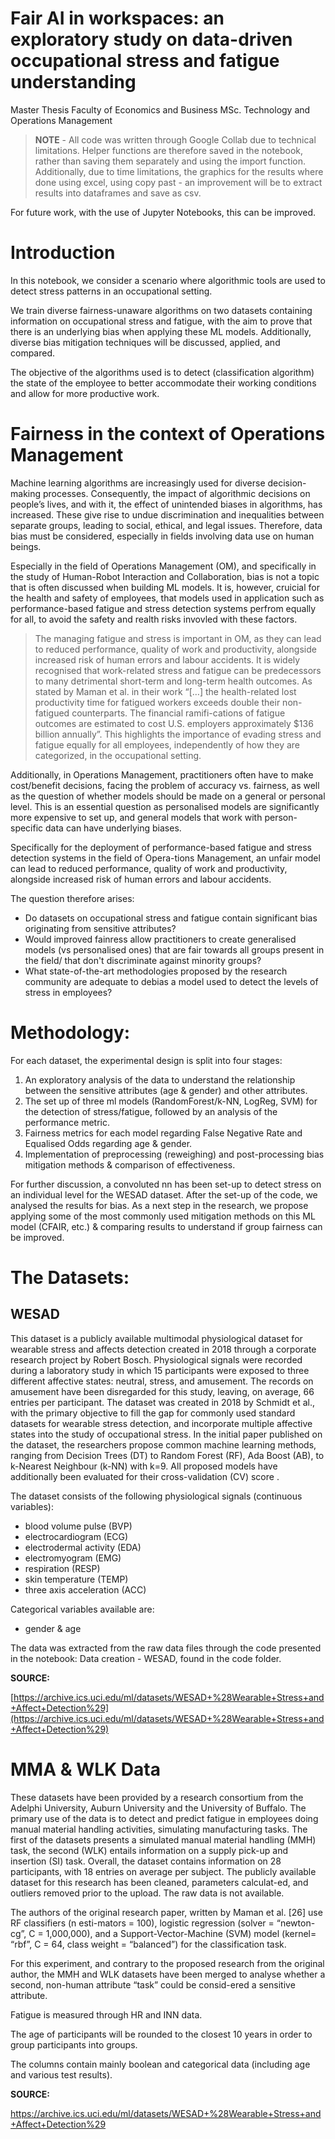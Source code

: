 # Fair AI in workspaces: an exploratory study on data-driven occupational stress and fatigue understanding

Master Thesis
Faculty of Economics and Business
MSc. Technology and Operations Management

> **NOTE** - 
All code was written through Google Collab due to technical limitations. 
Helper functions are therefore saved in the notebook, rather than saving them separately and using the import function. 
Additionally, due to time limitations, the graphics for the results where done using excel, using copy past - an improvement will be to extract results into dataframes and save as csv. 

For future work, with the use of Jupyter Notebooks, this can be improved. 

# Introduction
In this notebook, we consider a scenario where algorithmic tools are used to detect stress patterns in an occupational setting.

We train diverse fairness-unaware algorithms on two datasets containing information on occupational stress and fatigue, with the aim to prove that there is an underlying bias when applying these ML models. Additionally, diverse bias mitigation techniques will be discussed, applied, and compared.

The objective of the algorithms used is to detect (classification algorithm) the state of the employee to better accommodate their working conditions and allow for more productive work.

# Fairness in the context of Operations Management
Machine learning algorithms are increasingly used for diverse decision-making processes. Consequently, the impact of algorithmic decisions on people’s lives, and with it, the effect of unintended biases in algorithms, has increased. These give rise to undue discrimination and inequalities between separate groups, leading to social, ethical, and legal issues. Therefore, data bias must be considered, especially in fields involving data use on human beings. 

Especially in the field of Operations Management (OM), and specifically in the study of Human-Robot Interaction and Collaboration, bias is not a topic that is often discussed when building ML models. It is, however, cruicial for the health and safety of employees, that models used in application such as performance-based fatigue and stress detection systems perfrom equally for all, to avoid the safety and realth risks invovled with these factors. 

> The managing fatigue and stress is important in OM, as they can lead to reduced performance, quality of work and productivity, alongside increased risk of human errors and labour accidents. It is widely recognised that work-related stress and fatigue can be predecessors to many detrimental short-term and long-term health  outcomes. As stated by Maman et al. in their work “[…] the health-related lost productivity time for fatigued workers exceeds double their non-fatigued counterparts. The financial ramifi-cations of fatigue outcomes are estimated to cost U.S. employers approximately $136 billion annually”. This highlights the importance of evading stress and fatigue equally for all employees, independently of how they are categorized, in the occupational setting. 

Additionally, in Operations Management, practitioners often have to make cost/benefit decisions, facing the problem of accuracy vs. fairness, as well as the question of whether models should be made on a general or personal level. This is an essential question as personalised models are significantly more expensive to set up, and general models that work with person-specific data can have underlying biases.

Specifically for the deployment of performance-based fatigue and stress detection systems in the field of Opera-tions Management, an unfair model can lead to reduced performance, quality of work and productivity, alongside increased risk of human errors and labour accidents.

The question therefore arises:

- Do datasets on occupational stress and fatigue contain significant bias originating from sensitive attributes? 
- Would improved fainress allow practitioners to create generalised models (vs personalised ones) that are fair towards all groups present in the field/ that don't discriminate against minority groups?
- What state-of-the-art methodologies proposed by the research community are adequate to debias a model used to detect the levels of stress in employees?

# Methodology:

For each dataset, the experimental design is split into four stages:
1. An exploratory analysis of the data to understand the relationship between the sensitive attributes (age & gender) and other attributes.
2. The set up of three ml models (RandomForest/k-NN, LogReg, SVM) for the detection of stress/fatigue, followed by an analysis of the performance metric.
3. Fairness metrics for each model regarding False Negative Rate and Equalised Odds regarding age & gender.
4. Implementation of preprocessing (reweighing) and post-processing bias mitigation methods & comparison of effectiveness.

For further discussion, a convoluted nn has been set-up to detect stress on an individual level for the WESAD dataset. After the set-up of the code, we analysed the results for bias. 
As a next step in the research, we propose applying some of the most commonly used mitigation methods on this ML model (CFAIR, etc.) & comparing results to understand if group fairness can be improved. 

# The Datasets:
## WESAD
This  dataset is a publicly available multimodal physiological dataset for wearable stress and affects detection created in 2018 through a corporate research project by Robert Bosch. Physiological signals were recorded during a laboratory study in which 15 participants were exposed to three different affective states: neutral, stress, and amusement. The records on amusement have been disregarded for this study, leaving, on average, 66 entries per participant. 
The dataset was created in 2018 by Schmidt et al., with the primary objective to fill the gap for commonly used standard datasets for wearable stress detection, and incorporate multiple affective states into the study of occupational stress. In the initial paper published on the dataset, the researchers propose common machine learning methods, ranging from Decision Trees (DT) to Random Forest (RF), Ada Boost (AB), to k-Nearest Neighbour (k-NN) with k=9. All proposed models have additionally been evaluated for their cross-validation (CV) score .


The dataset consists of the following physiological signals (continuous variables):

- blood volume pulse (BVP)
- electrocardiogram (ECG)
- electrodermal activity (EDA)
- electromyogram (EMG)
- respiration (RESP)
- skin temperature (TEMP)
- three axis acceleration (ACC)

Categorical variables available are:
- gender & age

The data was extracted from the raw data files through the code presented in the notebook: Data creation - WESAD, found in the code folder.

**SOURCE:**

[https://archive.ics.uci.edu/ml/datasets/WESAD+%28Wearable+Stress+and+Affect+Detection%29](https://archive.ics.uci.edu/ml/datasets/WESAD+%28Wearable+Stress+and+Affect+Detection%29)


# MMA & WLK Data
These datasets have been provided by a research consortium from the Adelphi University, Auburn University and the University of Buffalo. The primary use of the data is to detect and predict fatigue in employees doing manual material handling activities, simulating manufacturing tasks. The first of the datasets presents a simulated manual material handling (MMH) task, the second (WLK) entails information on a supply pick-up and insertion (SI) task. Overall, the dataset contains information on 28 participants, with 18 entries on average per subject. The publicly available dataset for this research has been cleaned, parameters calculat-ed, and outliers removed prior to the upload. The raw data is not available. 

The authors of the original research paper, written by Maman et al. [26] use RF classifiers (n esti-mators = 100), logistic regression (solver = “newton-cg”, C = 1,000,000), and a Support-Vector-Machine (SVM) model (kernel= “rbf”, C = 64, class weight = “balanced”) for the classification task.

For this experiment, and contrary to the proposed research from the original author, the MMH and WLK datasets have been merged to analyse whether a second, non-human attribute “task” could be consid-ered a sensitive attribute. 

Fatigue is measured through HR and INN data.

The age of participants will be rounded to the closest 10 years in order to group participants into groups.

The columns contain mainly boolean and categorical data (including age and various test results).

**SOURCE:**

[https://archive.ics.uci.edu/ml/datasets/WESAD+%28Wearable+Stress+and+Affect+Detection%29
](https://zahrame.github.io/FatigueManagement.github.io/)
